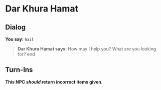 # Dar Khura Hamat


## Dialog

**You say:** `hail`



>**Dar Khura Hamat says:** How may I help you? What are you looking for?
end



## Turn-Ins



**This NPC *should* return incorrect items given.**






